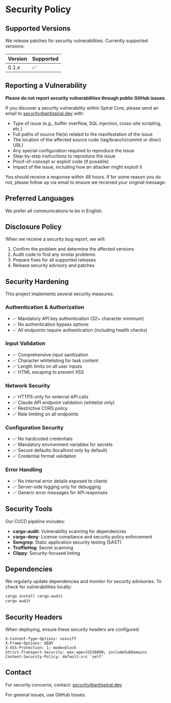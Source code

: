 # Security Policy

## Supported Versions

We release patches for security vulnerabilities. Currently supported versions:

| Version | Supported          |
| ------- | ------------------ |
| 0.1.x   | :white_check_mark: |

## Reporting a Vulnerability

**Please do not report security vulnerabilities through public GitHub issues.**

If you discover a security vulnerability within Spiral Core, please send an email to <security@antispiral.dev> with:

- Type of issue (e.g., buffer overflow, SQL injection, cross-site scripting, etc.)
- Full paths of source file(s) related to the manifestation of the issue
- The location of the affected source code (tag/branch/commit or direct URL)
- Any special configuration required to reproduce the issue
- Step-by-step instructions to reproduce the issue
- Proof-of-concept or exploit code (if possible)
- Impact of the issue, including how an attacker might exploit it

You should receive a response within 48 hours. If for some reason you do not, please follow up via email to ensure we received your original message.

## Preferred Languages

We prefer all communications to be in English.

## Disclosure Policy

When we receive a security bug report, we will:

1. Confirm the problem and determine the affected versions
2. Audit code to find any similar problems
3. Prepare fixes for all supported releases
4. Release security advisory and patches

## Security Hardening

This project implements several security measures:

### Authentication & Authorization

- ✅ Mandatory API key authentication (32+ character minimum)
- ✅ No authentication bypass options
- ✅ All endpoints require authentication (including health checks)

### Input Validation

- ✅ Comprehensive input sanitization
- ✅ Character whitelisting for task content
- ✅ Length limits on all user inputs
- ✅ HTML escaping to prevent XSS

### Network Security

- ✅ HTTPS-only for external API calls
- ✅ Claude API endpoint validation (whitelist only)
- ✅ Restrictive CORS policy
- ✅ Rate limiting on all endpoints

### Configuration Security

- ✅ No hardcoded credentials
- ✅ Mandatory environment variables for secrets
- ✅ Secure defaults (localhost only by default)
- ✅ Credential format validation

### Error Handling

- ✅ No internal error details exposed to clients
- ✅ Server-side logging only for debugging
- ✅ Generic error messages for API responses

## Security Tools

Our CI/CD pipeline includes:

- **cargo-audit**: Vulnerability scanning for dependencies
- **cargo-deny**: License compliance and security policy enforcement
- **Semgrep**: Static application security testing (SAST)
- **TruffleHog**: Secret scanning
- **Clippy**: Security-focused linting

## Dependencies

We regularly update dependencies and monitor for security advisories. To check for vulnerabilities locally:

```bash
cargo install cargo-audit
cargo audit
```

## Security Headers

When deploying, ensure these security headers are configured:

```
X-Content-Type-Options: nosniff
X-Frame-Options: DENY
X-XSS-Protection: 1; mode=block
Strict-Transport-Security: max-age=31536000; includeSubDomains
Content-Security-Policy: default-src 'self'
```

## Contact

For security concerns, contact: <security@antispiral.dev>

For general issues, use GitHub Issues.

